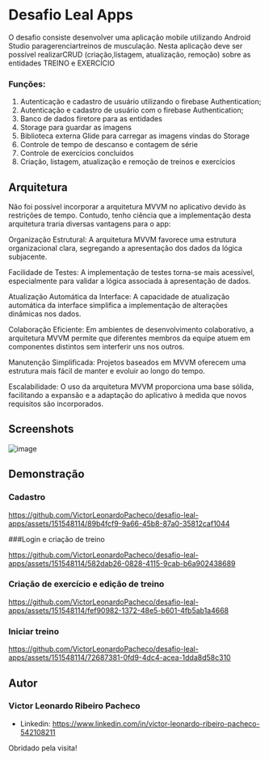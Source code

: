# Desafio Leal Apps

O desafio consiste desenvolver uma aplicação mobile utilizando Android Studio paragerenciartreinos de musculação. Nesta aplicação deve ser possível realizarCRUD (criação,listagem, atualização, remoção) sobre as entidades TREINO
e EXERCÍCIO

### Funções:

1. Autenticação e cadastro de usuário utilizando o firebase Authentication;
2. Autenticação e cadastro de usuário com o firebase Authentication;
3. Banco de dados firetore para as entidades
4. Storage para guardar as imagens
5. Biblioteca externa Glide para carregar as imagens vindas do Storage
6. Controle de tempo de descanso e contagem de série
7. Controle de exercícios concluídos
8. Criação, listagem, atualização e remoção de treinos e exercícios
   
## Arquitetura

Não foi possível incorporar a arquitetura MVVM no aplicativo devido às restrições de tempo. Contudo, tenho ciência que a implementação desta arquitetura traria diversas vantagens para o app:

Organização Estrutural: A arquitetura MVVM favorece uma estrutura organizacional clara, segregando a apresentação dos dados da lógica subjacente.

Facilidade de Testes: A implementação de testes torna-se mais acessível, especialmente para validar a lógica associada à apresentação de dados.

Atualização Automática da Interface: A capacidade de atualização automática da interface simplifica a implementação de alterações dinâmicas nos dados.

Colaboração Eficiente: Em ambientes de desenvolvimento colaborativo, a arquitetura MVVM permite que diferentes membros da equipe atuem em componentes distintos sem interferir uns nos outros.

Manutenção Simplificada: Projetos baseados em MVVM oferecem uma estrutura mais fácil de manter e evoluir ao longo do tempo.

Escalabilidade: O uso da arquitetura MVVM proporciona uma base sólida, facilitando a expansão e a adaptação do aplicativo à medida que novos requisitos são incorporados.


## Screenshots

![image](https://github.com/VictorLeonardoPacheco/desafio-leal-apps/assets/151548114/c10e4e6c-32af-4612-bc4e-50674b25055b)

## Demonstração
### Cadastro
https://github.com/VictorLeonardoPacheco/desafio-leal-apps/assets/151548114/89b4fcf9-9a66-45b8-87a0-35812caf1044 

###Login e criação de treino

https://github.com/VictorLeonardoPacheco/desafio-leal-apps/assets/151548114/582dab26-0828-4115-9cab-b6a902438689

### Criação de exercício e edição de treino
https://github.com/VictorLeonardoPacheco/desafio-leal-apps/assets/151548114/fef90982-1372-48e5-b601-4fb5ab1a4668

### Iniciar treino
https://github.com/VictorLeonardoPacheco/desafio-leal-apps/assets/151548114/72687381-0fd9-4dc4-acea-1dda8d58c310

## Autor

### Victor Leonardo Ribeiro Pacheco
* Linkedin: https://www.linkedin.com/in/victor-leonardo-ribeiro-pacheco-542108211

Obridado pela visita!
